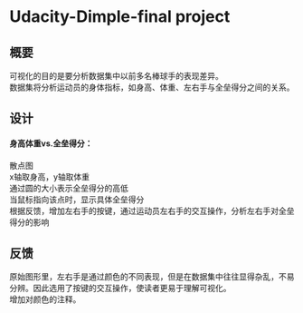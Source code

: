 # Udacity-Dimple-final project
## 概要
可视化的目的是要分析数据集中以前多名棒球手的表现差异。\
数据集将分析运动员的身体指标，如身高、体重、左右手与全垒得分之间的关系。
## 设计
#### 身高体重vs.全垒得分：
散点图\
x轴取身高，y轴取体重\
通过圆的大小表示全垒得分的高低\
当鼠标指向该点时，显示具体全垒得分\
根据反馈，增加左右手的按键，通过运动员左右手的交互操作，分析左右手对全垒得分的影响

## 反馈
原始图形里，左右手是通过颜色的不同表现，但是在数据集中往往显得杂乱，不易分辨。因此选用了按键的交互操作，使读者更易于理解可视化。\
增加对颜色的注释。
